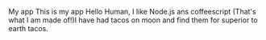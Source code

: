 My app
This is my app 
Hello Human,
I like Node.js ans coffeescript (That's what I am made of!)I have had tacos on moon and find them for superior to earth tacos.
